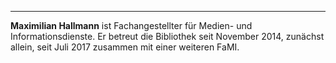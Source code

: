 ---
**Maximilian Hallmann** ist Fachangestellter für Medien- und Informationsdienste. Er betreut die Bibliothek seit November 2014, zunächst allein, seit Juli 2017 zusammen mit einer weiteren FaMI.